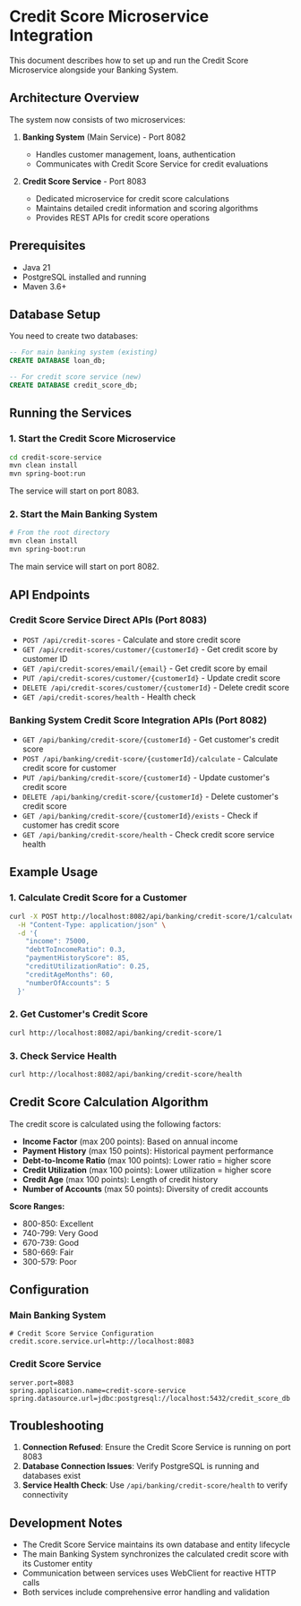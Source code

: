 # Credit Score Microservice Integration

This document describes how to set up and run the Credit Score Microservice alongside your Banking System.

## Architecture Overview

The system now consists of two microservices:

1. **Banking System** (Main Service) - Port 8082
   - Handles customer management, loans, authentication
   - Communicates with Credit Score Service for credit evaluations

2. **Credit Score Service** - Port 8083
   - Dedicated microservice for credit score calculations
   - Maintains detailed credit information and scoring algorithms
   - Provides REST APIs for credit score operations

## Prerequisites

- Java 21
- PostgreSQL installed and running
- Maven 3.6+

## Database Setup

You need to create two databases:

```sql
-- For main banking system (existing)
CREATE DATABASE loan_db;

-- For credit score service (new)
CREATE DATABASE credit_score_db;
```

## Running the Services

### 1. Start the Credit Score Microservice

```bash
cd credit-score-service
mvn clean install
mvn spring-boot:run
```

The service will start on port 8083.

### 2. Start the Main Banking System

```bash
# From the root directory
mvn clean install
mvn spring-boot:run
```

The main service will start on port 8082.

## API Endpoints

### Credit Score Service Direct APIs (Port 8083)

- `POST /api/credit-scores` - Calculate and store credit score
- `GET /api/credit-scores/customer/{customerId}` - Get credit score by customer ID
- `GET /api/credit-scores/email/{email}` - Get credit score by email
- `PUT /api/credit-scores/customer/{customerId}` - Update credit score
- `DELETE /api/credit-scores/customer/{customerId}` - Delete credit score
- `GET /api/credit-scores/health` - Health check

### Banking System Credit Score Integration APIs (Port 8082)

- `GET /api/banking/credit-score/{customerId}` - Get customer's credit score
- `POST /api/banking/credit-score/{customerId}/calculate` - Calculate credit score for customer
- `PUT /api/banking/credit-score/{customerId}` - Update customer's credit score
- `DELETE /api/banking/credit-score/{customerId}` - Delete customer's credit score
- `GET /api/banking/credit-score/{customerId}/exists` - Check if customer has credit score
- `GET /api/banking/credit-score/health` - Check credit score service health

## Example Usage

### 1. Calculate Credit Score for a Customer

```bash
curl -X POST http://localhost:8082/api/banking/credit-score/1/calculate \
  -H "Content-Type: application/json" \
  -d '{
    "income": 75000,
    "debtToIncomeRatio": 0.3,
    "paymentHistoryScore": 85,
    "creditUtilizationRatio": 0.25,
    "creditAgeMonths": 60,
    "numberOfAccounts": 5
  }'
```

### 2. Get Customer's Credit Score

```bash
curl http://localhost:8082/api/banking/credit-score/1
```

### 3. Check Service Health

```bash
curl http://localhost:8082/api/banking/credit-score/health
```

## Credit Score Calculation Algorithm

The credit score is calculated using the following factors:

- **Income Factor** (max 200 points): Based on annual income
- **Payment History** (max 150 points): Historical payment performance
- **Debt-to-Income Ratio** (max 100 points): Lower ratio = higher score
- **Credit Utilization** (max 100 points): Lower utilization = higher score
- **Credit Age** (max 100 points): Length of credit history
- **Number of Accounts** (max 50 points): Diversity of credit accounts

**Score Ranges:**
- 800-850: Excellent
- 740-799: Very Good
- 670-739: Good
- 580-669: Fair
- 300-579: Poor

## Configuration

### Main Banking System
```properties
# Credit Score Service Configuration
credit.score.service.url=http://localhost:8083
```

### Credit Score Service
```properties
server.port=8083
spring.application.name=credit-score-service
spring.datasource.url=jdbc:postgresql://localhost:5432/credit_score_db
```

## Troubleshooting

1. **Connection Refused**: Ensure the Credit Score Service is running on port 8083
2. **Database Connection Issues**: Verify PostgreSQL is running and databases exist
3. **Service Health Check**: Use `/api/banking/credit-score/health` to verify connectivity

## Development Notes

- The Credit Score Service maintains its own database and entity lifecycle
- The main Banking System synchronizes the calculated credit score with its Customer entity
- Communication between services uses WebClient for reactive HTTP calls
- Both services include comprehensive error handling and validation